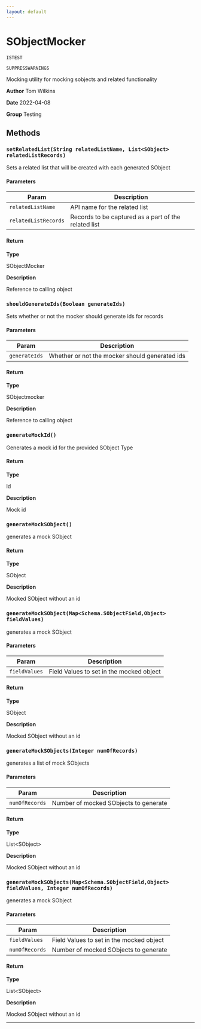 ```yaml
---
layout: default
---
```

# SObjectMocker

`ISTEST`

`SUPPRESSWARNINGS`

Mocking utility for mocking sobjects and related functionality


**Author** Tom Wilkins


**Date** 2022-04-08


**Group** Testing

## Methods
### `setRelatedList(String relatedListName, List<SObject> relatedListRecords)`

Sets a related list that will be created with each generated SObject

#### Parameters
|Param|Description|
|---|---|
|`relatedListName`|API name for the related list|
|`relatedListRecords`|Records to be captured as a part of the related list|

#### Return

**Type**

SObjectMocker

**Description**

Reference to calling object

### `shouldGenerateIds(Boolean generateIds)`

Sets whether or not the mocker should generate ids for records

#### Parameters
|Param|Description|
|---|---|
|`generateIds`|Whether or not the mocker should generated ids|

#### Return

**Type**

SObjectmocker

**Description**

Reference to calling object

### `generateMockId()`

Generates a mock id for the provided SObject Type

#### Return

**Type**

Id

**Description**

Mock id

### `generateMockSObject()`

generates a mock SObject

#### Return

**Type**

SObject

**Description**

Mocked SObject without an id

### `generateMockSObject(Map<Schema.SObjectField,Object> fieldValues)`

generates a mock SObject

#### Parameters
|Param|Description|
|---|---|
|`fieldValues`|Field Values to set in the mocked object|

#### Return

**Type**

SObject

**Description**

Mocked SObject without an id

### `generateMockSObjects(Integer numOfRecords)`

generates a list of mock SObjects

#### Parameters
|Param|Description|
|---|---|
|`numOfRecords`|Number of mocked SObjects to generate|

#### Return

**Type**

List&lt;SObject&gt;

**Description**

Mocked SObject without an id

### `generateMockSObjects(Map<Schema.SObjectField,Object> fieldValues, Integer numOfRecords)`

generates a mock SObject

#### Parameters
|Param|Description|
|---|---|
|`fieldValues`|Field Values to set in the mocked object|
|`numOfRecords`|Number of mocked SObjects to generate|

#### Return

**Type**

List&lt;SObject&gt;

**Description**

Mocked SObject without an id

---
